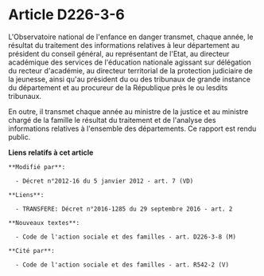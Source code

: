 # Article D226-3-6

L'Observatoire national de l'enfance en danger transmet, chaque année, le résultat du traitement des informations relatives à
leur département au président du conseil général, au représentant de l'Etat, au     directeur académique des services de
l'éducation nationale agissant sur délégation du recteur d'académie, au directeur territorial de la protection judiciaire de
la jeunesse, ainsi qu'au président du ou des tribunaux de grande instance du département et au procureur de la République
près le ou lesdits tribunaux.

En outre, il transmet chaque année au ministre de la justice et au ministre chargé de la famille le résultat du traitement et
de l'analyse des informations relatives à l'ensemble des départements. Ce rapport est rendu public.

**Liens relatifs à cet article**

	**Modifié par**:

	  - Décret n°2012-16 du 5 janvier 2012 - art. 7 (VD)

	**Liens**:

	  - TRANSFERE: Décret n°2016-1285 du 29 septembre 2016 - art. 2

	**Nouveaux textes**:

	  - Code de l'action sociale et des familles - art. D226-3-8 (M)

	**Cité par**:

	  - Code de l'action sociale et des familles - art. R542-2 (V)
